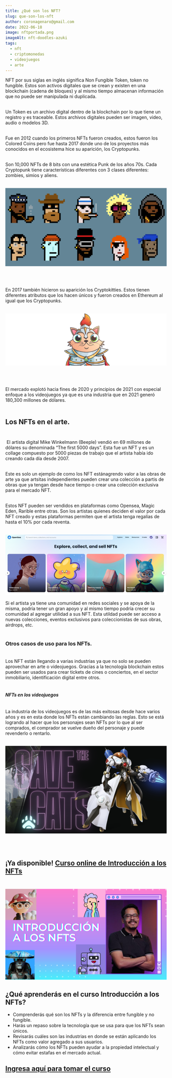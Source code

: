 ```yaml
---
title: ¿Qué son los NFT?
slug: que-son-los-nft
author: coronagenaro@gmail.com
date: 2022-06-18
image: nftportada.png
imageAlt: nft-doodles-azuki
tags:
  - nft
  - criptomonedas
  - videojuegos
  - arte
---
```

<!--StartFragment-->

NFT por sus siglas en inglés significa Non Fungible Token, token no fungible. Estos son activos digitales que se crean y existen en una blockchain (cadena de bloques) y al mismo tiempo almacenan información que no puede ser manipulada ni duplicada. <br/><br/>

Un Token es un archivo digital dentro de la blockchain por lo que tiene un registro y es traceable. Estos archivos digitales pueden ser imagen, video, audio o modelos 3D.<br/><br/>

Fue en 2012 cuando los primeros NFTs fueron creados, estos fueron los Colored Coins pero fue hasta 2017 donde uno de los proyectos más conocidos en el ecosistema hice su aparición, los Cryptopunks. <br/><br/>

Son 10,000 NFTs de 8 bits con una estética Punk de los años 70s. Cada Cryptopunk tiene características diferentes  con 3 clases diferentes: zombies, simios y aliens. <br/><br/>

![cryptopunks-nft-arte](cryptopunks.png "cryptopunks")

<br/><br/>

En 2017 también hicieron su aparición los Cryptokitties. Estos tienen diferentes atributos que los hacen únicos y fueron creados en Ethereum al igual que los Cryptopunks. <br/><br/>

![nft-arte-cryptokkities](fanciesfront.png "Cryptokitties")

<br/><br/>

El mercado explotó hacia fines de 2020 y principios de 2021 con especial enfoque a los videojuegos ya que es una industria que en 2021 generó 180,300 millones de dólares. <br/><br/>

## Los NFTs en el arte.<br/><br/>

 El artista digital Mike Winkelmann (Beeple) vendió en 69 millones de dólares su denominada “The first 5000 days”. Esta fue un NFT y es un collage compuesto por 5000 piezas de trabajo que el artista había ido creando cada día desde 2007. <br/><br/>

Este es solo un ejemplo de como los NFT estánagrendo valor a las obras de arte ya que artsitas independientes pueden crear una colección a partis de obras que ya tengan desde hace tiempo o crear una colección exclusiva para el mercado NFT. <br/><br/>

Estos NFT pueden ser vendidos en plataformas como Opensea, Magic Eden, Rarible entre otras. Son los artistas quienes deciden el valor por cada NFT creado y estas plataformas permiten que el artista tenga regalías de hasta el 10% por cada reventa. <br/><br/>

![](opensea.png)

Si el artista ya tiene una comunidad en redes sociales y se apoya de la misma, podría tener un gran apoyo y al mismo tiempo podría crecer su comunidad al agregar utilidad a sus NFT. Esta utildad puede ser acceso a nuevas colecciones, eventos exclusivos para coleccionistas de sus obras, airdrops, etc. <br/><br/>

### O﻿tros casos de uso para los NFTs.<br/><br/>

Los NFT están llegando a varias industrias ya que no solo se pueden aprovechar en arte o videojuegos. Gracias a la tecnología blockchain estos pueden ser usados para crear tickets de cines o conciertos, en el sector inmobiliario, identificación digital entre otros.<br/><br/>

#### ***N﻿FTs en los videojuegos***<br/><br/>

L﻿a industria de los videojuegos es de las más exitosas desde hace varios años y es en esta donde los NFTs están cambiando las reglas. Esto se está logrando al hacer que los personajes sean NFTs por lo que al ser comprados, el comprador se vuelve dueño del personaje y puede revenderlo o rentarlo.<br/><br/>

![nft-game](nyanheros.png "Nyan Heros")

<br/><br/>

## ¡Y﻿a disponible! [**Curso online de Introducción a los NFTs**<br/><br/>](https://www.crehana.com/cursos-online-data/introduccion-a-los-nfts-1/?source_page=Catalog&__country_code=mx)

![nft-curso-crehana](blogperfilcurso.png "Introducción a los NFTs")

## ¿Qué aprenderás en el curso Introducción a los NFTs?

* Comprenderás qué son los NFTs y la diferencia entre fungible y no fungible.
* Harás un repaso sobre la tecnología que se usa para que los NFTs sean únicos.
* Revisarás cuáles son las industrias en donde se están aplicando los NFTs como valor agregado a sus usuarios.
* Analizarás cómo los NFTs pueden ayudar a la propiedad intelectual y cómo evitar estafas en el mercado actual.

## [I﻿ngresa aquí para tomar el curso](https://www.crehana.com/cursos-online-data/introduccion-a-los-nfts-1/?source_page=Catalog&__country_code=mx)

[](https://www.crehana.com/cursos-online-data/introduccion-a-los-nfts-1/?source_page=Catalog&__country_code=mx)

<!--EndFragment-->